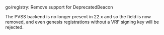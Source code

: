go/registry: Remove support for DeprecatedBeacon

The PVSS backend is no longer present in 22.x and so the field is now
removed, and even genesis registrations without a VRF signing key will
be rejected.
